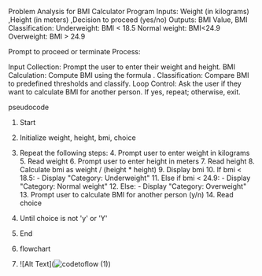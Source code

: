 

Problem Analysis for BMI Calculator Program
Inputs:
Weight (in kilograms) ,Height (in meters) ,Decision to proceed (yes/no) 
Outputs:
BMI Value, BMI Classification: Underweight: BMI < 18.5
Normal weight: BMI<24.9
Overweight: BMI > 24.9

Prompt to proceed or terminate Process:

Input Collection: Prompt the user to enter their weight and height. BMI Calculation: Compute BMI using the formula . Classification: Compare BMI to predefined thresholds and classify. Loop Control: Ask the user if they want to calculate BMI for another person. If yes, repeat; otherwise, exit.

pseudocode
1. Start
2. Initialize weight, height, bmi, choice
3. Repeat the following steps:
   4. Prompt user to enter weight in kilograms
   5. Read weight
   6. Prompt user to enter height in meters
   7. Read height
   8. Calculate bmi as weight / (height * height)
   9. Display bmi
   10. If bmi < 18.5:
       - Display "Category: Underweight"
   11. Else if bmi < 24.9:
       - Display "Category: Normal weight"
   12. Else:
       - Display "Category: Overweight"
   13. Prompt user to calculate BMI for another person (y/n)
   14. Read choice
15. Until choice is not 'y' or 'Y'
16. End

17. flowchart
18. ![Alt Text](![codetoflow (1)](https://github.com/user-attachments/assets/1d995883-97e8-456e-863a-bb8c6ccac543))
